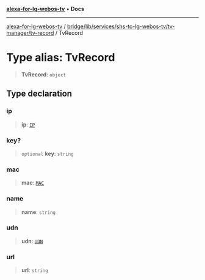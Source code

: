 [**alexa-for-lg-webos-tv**](../../../../../../../README.md) • **Docs**

***

[alexa-for-lg-webos-tv](../../../../../../../modules.md) / [bridge/lib/services/shs-to-lg-webos-tv/tv-manager/tv-record](../README.md) / TvRecord

# Type alias: TvRecord

> **TvRecord**: `object`

## Type declaration

### ip

> **ip**: [`IP`](IP.md)

### key?

> `optional` **key**: `string`

### mac

> **mac**: [`MAC`](MAC.md)

### name

> **name**: `string`

### udn

> **udn**: [`UDN`](UDN.md)

### url

> **url**: `string`
